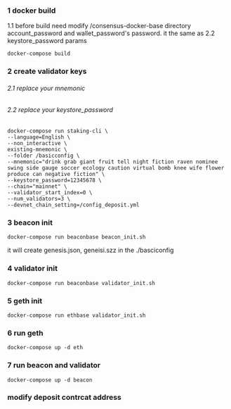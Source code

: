 ### 1 docker build 
1.1 before build need modify /consensus-docker-base directory account_password and wallet_password's password. it the same as 2.2 keystore_password params
```shell
docker-compose build
```

### 2 create validator keys
###### 2.1 replace your mnemonic
###### 2.2 replace your keystore_password
```shell
docker-compose run staking-cli \
--language=English \
--non_interactive \
existing-mnemonic \
--folder /basicconfig \
--mnemonic="drink grab giant fruit tell night fiction raven nominee swing side gauge soccer ecology caution virtual bomb knee wife flower produce can negative fiction" \
--keystore_password=12345678 \
--chain="mainnet" \
--validator_start_index=0 \
--num_validators=3 \
--devnet_chain_setting=/config_deposit.yml
```

### 3 beacon init
```shell
docker-compose run beaconbase beacon_init.sh
```

it will create genesis.json, geneisi.szz in the ./basciconfig

### 4 validator init 
```shell
docker-compose run beaconbase validator_init.sh
```

### 5 geth init 
```shell
docker-compose run ethbase validator_init.sh
```

### 6 run geth 
```shell
docker-compose up -d eth
```

### 7 run beacon and validator 
```shell
docker-compose up -d beacon
```


### modify deposit contrcat address


